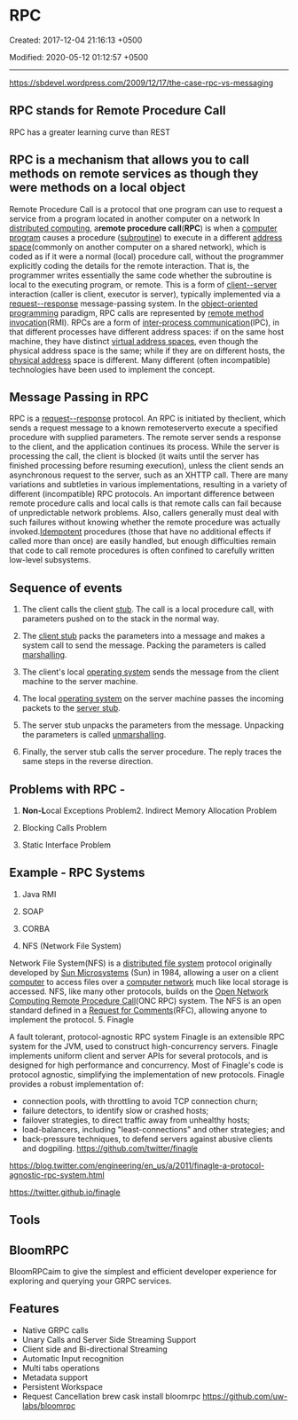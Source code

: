 # RPC

Created: 2017-12-04 21:16:13 +0500

Modified: 2020-05-12 01:12:57 +0500

---

<https://sbdevel.wordpress.com/2009/12/17/the-case-rpc-vs-messaging>

## RPC stands for Remote Procedure Call

RPC has a greater learning curve than REST

## RPC is a mechanism that allows you to call methods on remote services as though they were methods on a local object

Remote Procedure Call is a protocol that one program can use to request a service from a program located in another computer on a network
In [distributed computing](https://en.wikipedia.org/wiki/Distributed_computing), a**remote procedure call**(**RPC**) is when a [computer program](https://en.wikipedia.org/wiki/Computer_program) causes a procedure ([subroutine](https://en.wikipedia.org/wiki/Subroutine)) to execute in a different [address space](https://en.wikipedia.org/wiki/Address_space)(commonly on another computer on a shared network), which is coded as if it were a normal (local) procedure call, without the programmer explicitly coding the details for the remote interaction. That is, the programmer writes essentially the same code whether the subroutine is local to the executing program, or remote. This is a form of [client--server](https://en.wikipedia.org/wiki/Client%E2%80%93server_model) interaction (caller is client, executor is server), typically implemented via a [request--response](https://en.wikipedia.org/wiki/Request%E2%80%93response) message-passing system. In the [object-oriented programming](https://en.wikipedia.org/wiki/Object-oriented_programming) paradigm, RPC calls are represented by [remote method invocation](https://en.wikipedia.org/wiki/Remote_method_invocation)(RMI).
RPCs are a form of [inter-process communication](https://en.wikipedia.org/wiki/Inter-process_communication)(IPC), in that different processes have different address spaces: if on the same host machine, they have distinct [virtual address spaces](https://en.wikipedia.org/wiki/Virtual_address_space), even though the physical address space is the same; while if they are on different hosts, the [physical address](https://en.wikipedia.org/wiki/Physical_address) space is different. Many different (often incompatible) technologies have been used to implement the concept.

## Message Passing in RPC

RPC is a [request--response](https://en.wikipedia.org/wiki/Request%E2%80%93response) protocol. An RPC is initiated by theclient, which sends a request message to a known remoteserverto execute a specified procedure with supplied parameters. The remote server sends a response to the client, and the application continues its process. While the server is processing the call, the client is blocked (it waits until the server has finished processing before resuming execution), unless the client sends an asynchronous request to the server, such as an XHTTP call. There are many variations and subtleties in various implementations, resulting in a variety of different (incompatible) RPC protocols.
An important difference between remote procedure calls and local calls is that remote calls can fail because of unpredictable network problems. Also, callers generally must deal with such failures without knowing whether the remote procedure was actually invoked.[Idempotent](https://en.wikipedia.org/wiki/Idempotent) procedures (those that have no additional effects if called more than once) are easily handled, but enough difficulties remain that code to call remote procedures is often confined to carefully written low-level subsystems.

## Sequence of events

1. The client calls the client [stub](https://en.wikipedia.org/wiki/Stub_(distributed_computing)). The call is a local procedure call, with parameters pushed on to the stack in the normal way.

2. The [client stub](https://en.wikipedia.org/wiki/Class_stub) packs the parameters into a message and makes a system call to send the message. Packing the parameters is called [marshalling](https://en.wikipedia.org/wiki/Marshalling_(computer_science)).

3. The client's local [operating system](https://en.wikipedia.org/wiki/Operating_system) sends the message from the client machine to the server machine.

4. The local [operating system](https://en.wikipedia.org/wiki/Operating_system) on the server machine passes the incoming packets to the [server stub](https://en.wikipedia.org/wiki/Class_skeleton).

5. The server stub unpacks the parameters from the message. Unpacking the parameters is called [unmarshalling](https://en.wikipedia.org/wiki/Unmarshalling).

6. Finally, the server stub calls the server procedure. The reply traces the same steps in the reverse direction.

## Problems with RPC -

1. **Non-L**ocal Exceptions Problem2. Indirect Memory Allocation Problem

3. Blocking Calls Problem

4. Static Interface Problem

## Example - RPC Systems

1. Java RMI

2. SOAP

3. CORBA

4. NFS (Network File System)

Network File System(NFS) is a [distributed file system](https://en.wikipedia.org/wiki/Distributed_file_system) protocol originally developed by [Sun Microsystems](https://en.wikipedia.org/wiki/Sun_Microsystems) (Sun) in 1984, allowing a user on a client [computer](https://en.wikipedia.org/wiki/Computer) to access files over a [computer network](https://en.wikipedia.org/wiki/Computer_network) much like local storage is accessed. NFS, like many other protocols, builds on the [Open Network Computing Remote Procedure Call](https://en.wikipedia.org/wiki/Open_Network_Computing_Remote_Procedure_Call)(ONC RPC) system. The NFS is an open standard defined in a [Request for Comments](https://en.wikipedia.org/wiki/Request_for_Comments)(RFC), allowing anyone to implement the protocol.
5. Finagle

A fault tolerant, protocol-agnostic RPC system
Finagle is an extensible RPC system for the JVM, used to construct high-concurrency servers. Finagle implements uniform client and server APIs for several protocols, and is designed for high performance and concurrency. Most of Finagle's code is protocol agnostic, simplifying the implementation of new protocols.
Finagle provides a robust implementation of:

- connection pools, with throttling to avoid TCP connection churn;
- failure detectors, to identify slow or crashed hosts;
- failover strategies, to direct traffic away from unhealthy hosts;
- load-balancers, including "least-connections" and other strategies; and
- back-pressure techniques, to defend servers against abusive clients and dogpiling.
<https://github.com/twitter/finagle>

<https://blog.twitter.com/engineering/en_us/a/2011/finagle-a-protocol-agnostic-rpc-system.html>

<https://twitter.github.io/finagle>

## Tools

## BloomRPC

BloomRPCaim to give the simplest and efficient developer experience for exploring and querying your GRPC services.

## Features

- Native GRPC calls
- Unary Calls and Server Side Streaming Support
- Client side and Bi-directional Streaming
- Automatic Input recognition
- Multi tabs operations
- Metadata support
- Persistent Workspace
- Request Cancellation
brew cask install bloomrpc
<https://github.com/uw-labs/bloomrpc>
